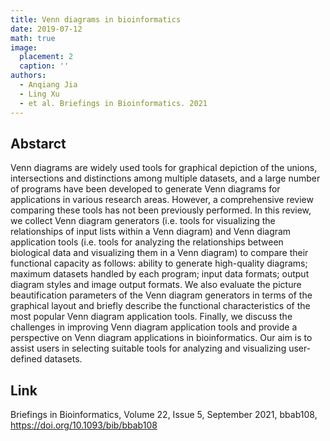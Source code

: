 ```yaml
---
title: Venn diagrams in bioinformatics
date: 2019-07-12
math: true
image:
  placement: 2
  caption: ''
authors:
  - Anqiang Jia
  - Ling Xu
  - et al. Briefings in Bioinformatics. 2021
---
```


## Abstarct

Venn diagrams are widely used tools for graphical depiction of the unions, intersections and distinctions among multiple datasets, and a large number of programs have been developed to generate Venn diagrams for applications in various research areas. However, a comprehensive review comparing these tools has not been previously performed. In this review, we collect Venn diagram generators (i.e. tools for visualizing the relationships of input lists within a Venn diagram) and Venn diagram application tools (i.e. tools for analyzing the relationships between biological data and visualizing them in a Venn diagram) to compare their functional capacity as follows: ability to generate high-quality diagrams; maximum datasets handled by each program; input data formats; output diagram styles and image output formats. We also evaluate the picture beautification parameters of the Venn diagram generators in terms of the graphical layout and briefly describe the functional characteristics of the most popular Venn diagram application tools. Finally, we discuss the challenges in improving Venn diagram application tools and provide a perspective on Venn diagram applications in bioinformatics. Our aim is to assist users in selecting suitable tools for analyzing and visualizing user-defined datasets.

## Link

Briefings in Bioinformatics, Volume 22, Issue 5, September 2021, bbab108, https://doi.org/10.1093/bib/bbab108
